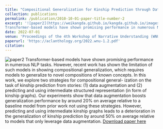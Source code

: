 ```yaml
---
title: "Compositional Generalization for Kinship Prediction through Data Augmentation"
collection: publications
permalink: /publication/2010-10-01-paper-title-number-2
excerpt: '![paper2](https://weikangda.github.io/kangda.github.io/images/paper2.PNG){: .align-left width="300px"}  
Transformer-based models have shown promising performance in numerous NLP tasks. However, recent work has shown the limitation of such models in showing compositional generalization, which requires models to generalize to novel compositions of known concepts. In this work, we explore two strategies for compositional general- ization on the task of kinship prediction from stories: (1) data augmentation and (2) predicting and using intermediate structured representation (in form of kinship graphs). Our experiments show that data augmentation boosts generalization performance by around 20% on average relative to a baseline model from prior work not using these strategies. However, predicting and using intermediate kinship graphs leads to a deterioration in the generalization of kinship prediction by around 50% on average relative to models that only leverage data augmentation.'
date: 2022-07-01
venue: 'Proceedings of the 4th Workshop of Narrative Understanding (WNU2022)'
paperurl: 'https://aclanthology.org/2022.wnu-1.2.pdf'
citation:
---
```

![paper2](https://weikangda.github.io/kangda.github.io/images/paper2.PNG)
Transformer-based models have shown promising performance in numerous NLP tasks. However, recent work has shown the limitation of such models in showing compositional generalization, which requires models to generalize to novel compositions of known concepts. In this work, we explore two strategies for compositional general- ization on the task of kinship prediction from stories: (1) data augmentation and (2) predicting and using intermediate structured representation (in form of kinship graphs). Our experiments show that data augmentation boosts generalization performance by around 20% on average relative to a baseline model from prior work not using these strategies. However, predicting and using intermediate kinship graphs leads to a deterioration in the generalization of kinship prediction by around 50% on average relative to models that only leverage data augmentation.
[Download paper here](https://aclanthology.org/2022.wnu-1.2.pdf)